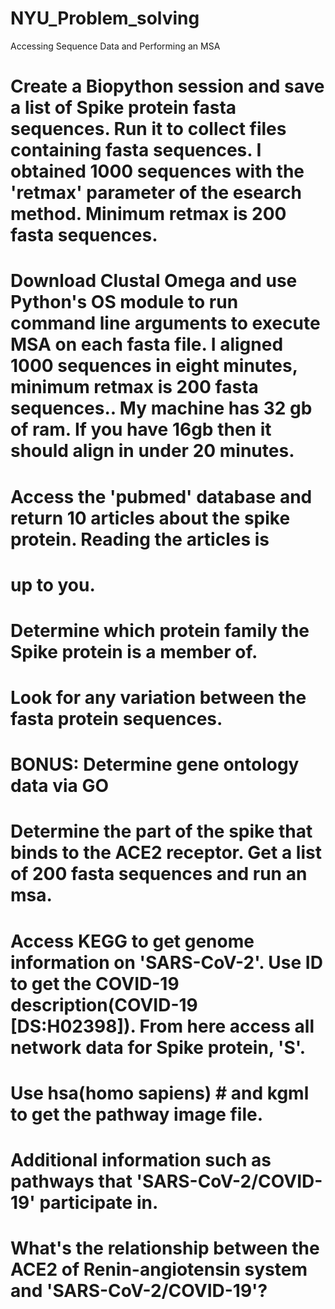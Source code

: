 # NYU_Problem_solving

Accessing Sequence Data and Performing an MSA

# Create a Biopython session and save a list of Spike protein fasta sequences. Run it to collect files containing fasta sequences. I obtained 1000 sequences with the 'retmax' parameter of the esearch method.   Minimum retmax is 200 fasta sequences.

# Download Clustal Omega and use Python's OS module to run command line arguments to execute MSA on each fasta file. I aligned 1000 sequences in eight minutes, minimum retmax is 200 fasta sequences.. My machine has 32 gb of ram. If you have 16gb then it should align in under 20 minutes.

# Access the 'pubmed' database and return 10 articles about the spike protein. Reading the articles is

# up to you.

# Determine which protein family the Spike protein is a member of.

# Look for any variation between the fasta protein sequences.

# BONUS: Determine gene ontology data via GO

# Determine the part of the spike that binds to the ACE2 receptor. Get a list of 200 fasta sequences and run an msa.

# Access KEGG to get genome information on 'SARS-CoV-2'. Use ID to get the COVID-19 description(COVID-19 [DS:H02398]). From here access all network data for Spike protein, 'S'.

# Use hsa(homo sapiens) # and kgml to get the pathway image file.

# Additional information such as pathways that 'SARS-CoV-2/COVID-19' participate in.

# What's the relationship between the ACE2 of Renin-angiotensin system and 'SARS-CoV-2/COVID-19'?